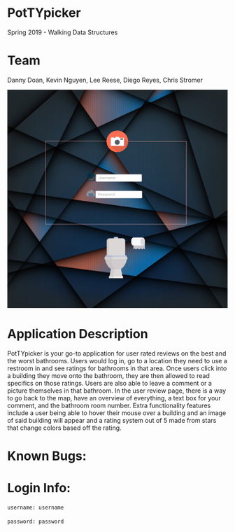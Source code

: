 # PotTYpicker
Spring 2019 - Walking Data Structures

# Team
Danny Doan, Kevin Nguyen, Lee Reese, Diego Reyes, Chris Stromer

![alt text](https://github.com/UTSA-CS-3443/PotTYpicker/blob/master/image/Login_Controller.png)

# Application Description 
PotTYpicker is your go-to application for user rated reviews on the best and the worst bathrooms. Users would log in, go to a location they need to use a restroom in and see ratings for bathrooms in that area. Once users click into a building they move onto the bathroom, they are then allowed to read specifics on those ratings. Users are also able to leave a comment or a picture themselves in that bathroom. In the user review page, there is a way to go back to the map, have an overview of everything, a text box for your comment, and the bathroom room number. Extra functionality features include a user being able to hover their mouse over a building and an image of said building will appear and a rating system out of 5 made from stars that change colors based off the rating. 

# Known Bugs:

# Login Info:

	username: username
	
	password: password
